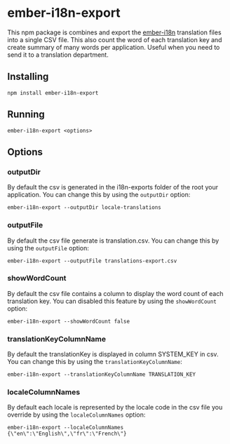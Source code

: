 # ember-i18n-export

This npm package is combines and export the [ember-i18n](https://github.com/jamesarosen/ember-i18n) translation files into a single CSV file. This also count the word of each translation key and create summary of many words per application. Useful when you need to send it to a translation department.

## Installing
    npm install ember-i18n-export
    
## Running
    ember-i18n-export <options>
    
## Options

### outputDir

By default the csv is generated in the i18n-exports folder of the root your application. You can change this by using the <code>outputDir</code> option:

```code
ember-i18n-export --outputDir locale-translations
```

### outputFile

By default the csv file generate is translation.csv. You can change this by using the <code>outputFile</code> option:

```code
ember-i18n-export --outputFile translations-export.csv
```

### showWordCount

By default the csv file contains a column to display the word count of each translation key. You can disabled this feature by using the <code>showWordCount</code> option:

```code
ember-i18n-export --showWordCount false
```

### translationKeyColumnName

By default the translationKey is displayed in column SYSTEM_KEY in csv. You can change this by using the <code>translationKeyColumnName</code>:

```code
ember-i18n-export --translationKeyColumnName TRANSLATION_KEY
```

### localeColumnNames

By default each locale is represented by the locale code in the csv file you override by using the <code>localeColumnNames</code> option:

```code
ember-i18n-export --localeColumnNames {\"en\":\"English\",\"fr\":\"French\"}
```
